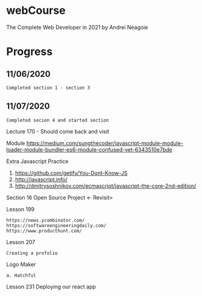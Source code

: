 # webCourse
The Complete Web Developer in 2021 by Andrei Neagoie


# Progress
## 11/06/2020
    Completed section 1 - section 3
## 11/07/2020
    Completed secion 4 and started section 

Lecture 170 - Should come back and visit 

Module
https://medium.com/sungthecoder/javascript-module-module-loader-module-bundler-es6-module-confused-yet-6343510e7bde

Extra Javascript Practice

1. https://github.com/getify/You-Dont-Know-JS
2. http://javascript.info/
3. http://dmitrysoshnikov.com/ecmascript/javascript-the-core-2nd-edition/

Section 16 Open Source Project <- Revisit>

Lesson 199 

    https://news.ycombinator.com/
    https://softwareengineeringdaily.com/
    https://www.producthunt.com/

Lesson 207 

    Creating a profolio

Logo Maker

    a. Hatchful

Lesson 231
    Deploying our react app